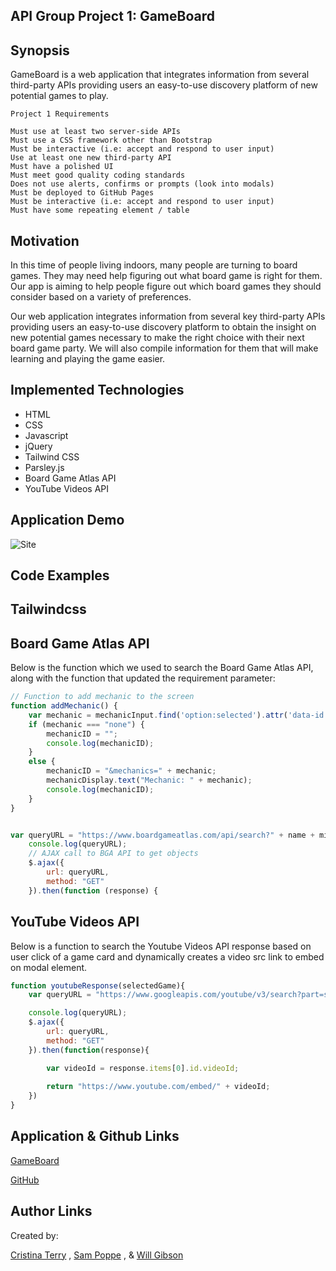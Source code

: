 ## API Group Project 1: GameBoard

## Synopsis

GameBoard is a web application that integrates information from several third-party APIs providing users an easy-to-use discovery platform of new potential games to play.

``` 
Project 1 Requirements

Must use at least two server-side APIs
Must use a CSS framework other than Bootstrap
Must be interactive (i.e: accept and respond to user input)
Use at least one new third-party API
Must have a polished UI
Must meet good quality coding standards
Does not use alerts, confirms or prompts (look into modals)
Must be deployed to GitHub Pages
Must be interactive (i.e: accept and respond to user input)
Must have some repeating element / table
```

## Motivation

In this time of people living indoors, many people are turning to board games. They may need help figuring out what board game is right for them. Our app is aiming to help people figure out which board games they should consider based on a variety of preferences.

Our web application integrates information from several key third-party APIs providing users an easy-to-use discovery platform to obtain the insight on new potential games necessary to make the right choice with their next board game party. We will also compile information for them that will make learning and playing the game easier.

## Implemented Technologies

- HTML
- CSS
- Javascript
- jQuery
- Tailwind CSS
- Parsley.js
- Board Game Atlas API
- YouTube Videos API

## Application Demo

![Site](assets/gameboard-demo.gif)

## Code Examples


## Tailwindcss



## Board Game Atlas API

Below is the function which we used to search the Board Game Atlas API, along with the function that updated the requirement parameter:

```js
// Function to add mechanic to the screen
function addMechanic() {
    var mechanic = mechanicInput.find('option:selected').attr('data-id');
    if (mechanic === "none") {
        mechanicID = "";
        console.log(mechanicID);
    }
    else {
        mechanicID = "&mechanics=" + mechanic;
        mechanicDisplay.text("Mechanic: " + mechanic);
        console.log(mechanicID);
    }
}


var queryURL = "https://www.boardgameatlas.com/api/search?" + name + minPlayers + maxPlayers + maxPrice + categoryID + mechanicID + "&order_by=popularity&ascending=false&client_id=NHfcsxreTb";
    console.log(queryURL);
    // AJAX call to BGA API to get objects
    $.ajax({
        url: queryURL,
        method: "GET"
    }).then(function (response) {
```

## YouTube Videos API

Below is a function to search the Youtube Videos API response based on user click of a game card and dynamically creates a video src link to embed on modal element.

```js
function youtubeResponse(selectedGame){
    var queryURL = "https://www.googleapis.com/youtube/v3/search?part=snippet&maxResults=1&q=" + videoType + selectedGame + "&type=video&key=AIzaSyAjs8I4xGPzoBBcuCk4afKvx-IRoVaQX0A"

    console.log(queryURL);
    $.ajax({
        url: queryURL,
        method: "GET"
    }).then(function(response){

        var videoId = response.items[0].id.videoId;
        
        return "https://www.youtube.com/embed/" + videoId;
    })
}
```

## Application & Github Links

[GameBoard](https://popsizzle.github.io/API-Group-Project/)


[GitHub](https://github.com/PopSizzle/API-Group-Project)

## Author Links

Created by: 

[Cristina Terry](https://www.linkedin.com/in/dcristinaterry/) , [Sam Poppe](https://www.linkedin.com/in/sam-poppe-623281193/) , & [Will Gibson ](https://www.linkedin.com/in/wtgibson/)
